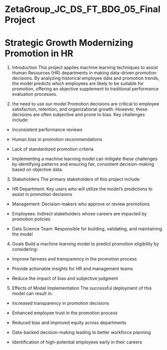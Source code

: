 # ZetaGroup_JC_DS_FT_BDG_05_FinalProject
# Strategic Growth Modernizing Promotion in HR

1. Introduction
This project applies machine learning techniques to assist Human Resources (HR) departments in making data-driven promotion decisions. By analyzing historical employee data and promotion trends, the model predicts which employees are likely to be suitable for promotion, offering an objective supplement to traditional performance evaluation processes.

2. the need to use our model
Promotion decisions are critical to employee satisfaction, retention, and organizational growth. However, these decisions are often subjective and prone to bias. Key challenges include:

- Inconsistent performance reviews

- Human bias in promotion recommendations

- Lack of standardized promotion criteria

- Implementing a machine learning model can mitigate these challenges by identifying patterns and ensuring fair, consistent decision-making based on objective data.


3. Stakeholders
The primary stakeholders of this project include:

- HR Department: Key users who will utilize the model’s predictions to assist in promotion decisions

- Management: Decision-makers who approve or review promotions

- Employees: Indirect stakeholders whose careers are impacted by promotion policies

- Data Science Team: Responsible for building, validating, and maintaining the model


4. Goals
Build a machine learning model to predict promotion eligibility by considering:

- Improve fairness and transparency in the promotion process

- Provide actionable insights for HR and management teams

- Reduce the impact of bias and subjective judgment


5. Effects of Model Implementation
The successful deployment of this model can result in:

- Increased transparency in promotion decisions

- Enhanced employee trust in the promotion process

- Reduced bias and improved equity across departments

- Data-backed decision-making leading to better workforce planning

- Identification of high-potential employees early in their careers
